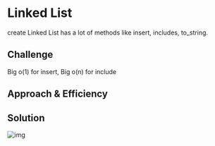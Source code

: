 # Linked List

create Linked List has a lot of methods like insert, includes, to_string.

## Challenge

Big o(1) for insert, Big o(n) for include

## Approach & Efficiency
<!--  -->

## Solution

![img]("https://drive.google.com/file/d/1IbAwkfj7YXXMS4EzS6BaYuEAxhwxfgti/view?usp=sharing")